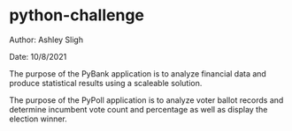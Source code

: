 # python-challenge

Author: Ashley Sligh

Date: 10/8/2021

The purpose of the PyBank application is to analyze financial data and produce statistical results using a scaleable solution.

The purpose of the PyPoll application is to analyze voter ballot records and determine incumbent vote count and percentage as well as display the election winner.
